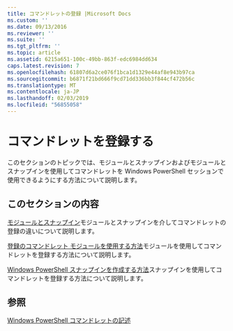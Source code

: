 ```yaml
---
title: コマンドレットの登録 |Microsoft Docs
ms.custom: ''
ms.date: 09/13/2016
ms.reviewer: ''
ms.suite: ''
ms.tgt_pltfrm: ''
ms.topic: article
ms.assetid: 6215a651-100c-49bb-863f-edc6984dd634
caps.latest.revision: 7
ms.openlocfilehash: 61807d6a2ce076f1bca1d1329e44af8e943b97ca
ms.sourcegitcommit: b6871f21bd666f9cd71dd336bb3f844cf472b56c
ms.translationtype: MT
ms.contentlocale: ja-JP
ms.lasthandoff: 02/03/2019
ms.locfileid: "56855058"
---
```

# <a name="registering-cmdlets"></a>コマンドレットを登録する

このセクションのトピックでは、モジュールとスナップインおよびモジュールとスナップインを使用してコマンドレットを Windows PowerShell セッションで使用できるようにする方法について説明します。

## <a name="in-this-section"></a>このセクションの内容

[モジュールとスナップイン](./modules-and-snap-ins.md)モジュールとスナップインを介してコマンドレットの登録の違いについて説明します。

[登録のコマンドレット モジュールを使用する方法](./how-to-import-cmdlets-using-modules.md)モジュールを使用してコマンドレットを登録する方法について説明します。

[Windows PowerShell スナップインを作成する方法](./how-to-create-a-windows-powershell-snap-in.md)スナップインを使用してコマンドレットを登録する方法について説明します。

## <a name="see-also"></a>参照

[Windows PowerShell コマンドレットの記述](./writing-a-windows-powershell-cmdlet.md)
